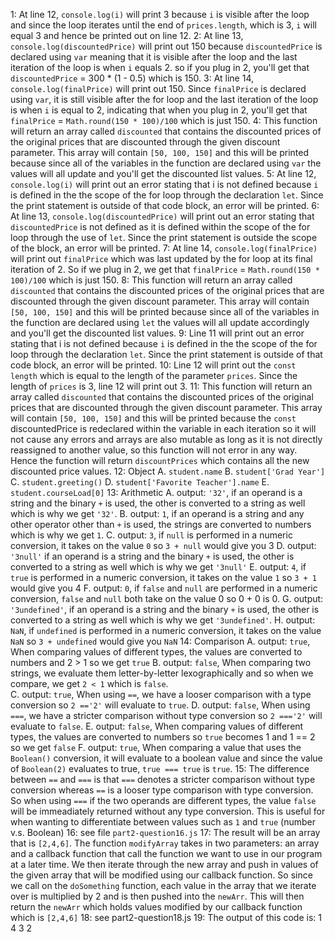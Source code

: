 1: At line 12, `console.log(i)` will print 3 because `i` is visible after the loop and since the loop 
   iterates until the end of `prices.length`, which is 3, `i` will equal 3 and hence be printed out on line 12.
2: At line 13, `console.log(discountedPrice)` will print out 150 because `discountedPrice` is declared using `var` meaning that it is visible after the loop and the last iteration of the loop is when `i` equals 2. so if you plug in 2, you'll get that `discountedPrice` = 300 * (1 - 0.5) which is 150.
3: At line 14, `console.log(finalPrice)` will print out 150. Since `finalPrice` is declared using `var`, it is still visible after the for loop and the last iteration of the loop is when `i` is equal to 2, indicating that when you plug in 2, you'll get that `finalPrice` = `Math.round(150 * 100)/100` which is just 150.
4: This function will return an array called `discounted` that contains the discounted prices of the original prices that are discounted through the given discount parameter. This array will contain `[50, 100, 150]` and this will be printed because since all of the variables in the function are declared using `var` the values will all update and you'll get the discounted list values.
5: At line 12, `console.log(i)` will print out an error stating that i is not defined because `i` is defined in the the scope of the for loop through the declaration `let`. Since the print statement is outside of that code block, an error will be printed.
6: At line 13, `console.log(discountedPrice)` will print out an error stating that `discountedPrice` is not defined as it is defined within the scope of the for loop through the use of `let`. Since the print statement is outside the scope of the block, an error will be printed. 
7: At line 14, `console.log(finalPrice)` will print out `finalPrice` which was last updated by the for loop at its final iteration of 2. So if we plug in 2, we get that `finalPrice` = `Math.round(150 * 100)/100` which is just 150.
8: This function will return an array called `discounted` that contains the discounted prices of the original prices that are discounted through the given discount parameter. This array will contain `[50, 100, 150]` and this will be printed because since all of the variables in the function are declared using `let` the values will all update accordingly and you'll get the discounted list values.
9: Line 11 will print out an error stating that i is not defined because `i` is defined in the the scope of the for loop through the declaration `let`. Since the print statement is outside of that code block, an error will be printed.
10: Line 12 will print out the `const length` which is equal to the length of the parameter `prices`. Since the length of `prices` is 3, line 12 will print out 3.
11: This function will return an array called `discounted` that contains the discounted prices of the original prices that are discounted through the given discount parameter. This array will contain `[50, 100, 150]` and this will be printed because the `const` discountedPrice is redeclared within the variable in each iteration so it will not cause any errors and arrays are also mutable as long as it is not directly reassigned to another value, so this function will not error in any way. Hence the function will return `discountPrices` which contains all the new discounted price values.
12: Object
A. `student.name`
B. `student['Grad Year']`
C. `student.greeting()`
D. `student['Favorite Teacher'].name`
E. `student.courseLoad[0]`
13: Arithmetic
A. output: `'32'`, if an operand is a string and the binary `+` is used, the other is converted to a string as well which is why we get `'32'`.
B. output: `1`, if an operand is a string and any other operator other than `+` is used, the strings are converted to numbers which is why we get `1`.
C. output: `3`, if `null` is performed in a numeric conversion, it takes on the value `0` so `3 + null` would give you 3
D. output: `'3null'` if an operand is a string and the binary `+` is used, the other is converted to a string as well which is why we get `'3null'`
E. output: `4`, if `true` is performed in a numeric conversion, it takes on the value `1` so `3 + 1` would give you 4
F. output: `0`, if `false` and `null` are performed in a numeric conversion, `false` and `null` both take on the value 0 so 0 + 0 is 0.
G. output: `'3undefined'`, if an operand is a string and the binary `+` is used, the other is converted to a string as well which is why we get `'3undefined'`. 
H. output: `NaN`, if `undefined` is performed in a numeric conversion, it takes on the value `NaN` so `3 + undefined` would give you `NaN`
14: Comparison
A. output: `true`, When comparing values of different types, the values are converted to numbers and 2 > 1 so we get `true`
B. output: `false`, When comparing two strings, we evaluate them letter-by-letter lexographically and so when we compare, we get `2 < 1` which is `false`.  
C. output: `true`, When using `==`, we have a looser comparison with a type conversion so `2 =='2'` will evaluate to `true`.
D. output: `false`, When using `===`, we have a stricter comparison without type conversion so `2 ==='2'` will evaluate to `false`.
E. output: `false`, When comparing values of different types, the values are converted to numbers so `true` becomes 1 and 1 == 2 so we get `false` 
F. output: `true`, When comparing a value that uses the `Boolean()` conversion, it will evaluate to a boolean value and since the value of `Boolean(2)` evaluates to true, `true === true` is `true`.
15: The difference between `==` and `===` is that `===` denotes a stricter comparison without type conversion whereas `==` is a looser type comparison with type conversion. So when using `===` if the two operands are different types, the value `false` will be immeadiately returned without any type conversion. This is useful for when wanting to differentiate between values such as `1` and `true` (number v.s. Boolean)
16: see file `part2-question16.js` 
17: The result will be an array that is `[2,4,6]`. The function `modifyArray` takes in two parameters: an array and a callback function that call the function we want to use in our program at a later time. We then iterate through the new array and push in values of the given array that will be modified using our callback function. So since we call on the `doSomething` function, each value in the array that we iterate over is multiplied by 2 and is then pushed into the `newArr`. This will then return the `newArr` which holds values modified by our callback function which is `[2,4,6]`
18: see part2-question18.js
19: The output of this code is: 
1
4
3
2